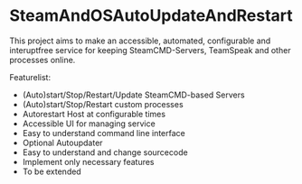 # SteamAndOSAutoUpdateAndRestart
This project aims to make an accessible, automated, configurable and interuptfree service for keeping SteamCMD-Servers, TeamSpeak and other processes online.

Featurelist:

- (Auto)start/Stop/Restart/Update SteamCMD-based Servers
- (Auto)start/Stop/Restart custom processes
- Autorestart Host at configurable times
- Accessible UI for managing service
- Easy to understand command line interface
- Optional Autoupdater
- Easy to understand and change sourcecode
- Implement only necessary features
- To be extended


